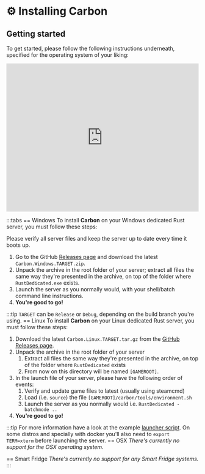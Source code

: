 # ⚙ Installing Carbon

## Getting started

To get started, please follow the following instructions underneath, specified for the operating system of your liking:

<iframe
width="100%"
height="388"
src="https://www.youtube.com/embed/htfazTbNsPs?si=7ZIJvvrAvBA3FrUP"
title="YouTube video player"
frameborder="0"
allow="accelerometer; autoplay; clipboard-write; encrypted-media; gyroscope; picture-in-picture; web-share"
referrerpolicy="strict-origin-when-cross-origin"
allowfullscreen></iframe>

:::tabs
== Windows
To install **Carbon** on your Windows dedicated Rust server, you must follow these steps:

Please verify all server files and keep the server up to date every time it boots up.

1. Go to the GitHub [Releases page](https://github.com/CarbonCommunity/Carbon.Core/releases) and download the latest
   `Carbon.Windows.TARGET.zip`.
2. Unpack the archive in the root folder of your server; extract all files the same way they're presented in the
   archive, on top of the folder where `RustDedicated.exe` exists.
3. Launch the server as you normally would, with your shell/batch command line instructions.
4. **You're good to go!**

:::tip
`TARGET` can be `Release` or `Debug`, depending on the build branch you're using.
== Linux
To install **Carbon** on your Linux dedicated Rust server, you must follow these steps:

1. Download the latest `Carbon.Linux.TARGET.tar.gz` from the
   [GitHub Releases page](https://github.com/CarbonCommunity/Carbon.Core/releases).
2. Unpack the archive in the root folder of your server
    1. Extract all files the same way they're presented in the archive, on top of the folder where `RustDedicated`
       exists
    2. From now on this directory will be named `[GAMEROOT]`.
3. In the launch file of your server, please have the following order of events:
    1. Verify and update game files to latest (usually using steamcmd)
    2. Load (i.e. `source`) the file `[GAMEROOT]/carbon/tools/environment.sh`
    3. Launch the server as you normally would i.e. `RustDedicated -batchmode ..`
4. **You're good to go!**

:::tip
For more information have a look at the
example [launcher script](https://github.com/CarbonCommunity/Carbon.QuickStart/blob/main/linux/run.sh).
On some distros and specially with docker you'll also need to `export TERM=xterm` before launching the server.
== OSX
_There's currently no support for the OSX operating system._

== Smart Fridge
_There's currently no support for any Smart Fridge systems._
:::
